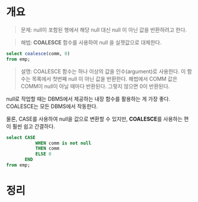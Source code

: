 <!-- Date: 2025-01-09 -->
<!-- Update Date: 2025-01-09 -->
<!-- File ID: fe6401c8-c61e-4569-87eb-a3ae6ae9bae8 -->
<!-- Author: Seoyeon Jang -->

# 개요

> 문제: null이 포함된 행에서 해당 null 대신 null 이 아닌 값을 반환하려고 한다.

> 해법: **COALESCE** 함수를 사용하여 null 을 실젯값으로 대체한다.

```sql
select coalesce(comm, 0)
from emp;
```

> 설명: COALESCE 함수는 하나 이상의 값을 인수(argument)로 사용한다. 이 함수는 목록에서 첫번째 null 이 아닌 값을 반환한다. 해법에서 COMM 값은 COMM이 null이 아닐 때마다
> 반환된다. 그렇지 않으면 0이 반환된다.

null로 작업할 때는 DBMS에서 제공하는 내장 함수를 활용하는 게 가장 좋다. COALESCE는 모든 DBMS에서 작동한다.

물론, CASE를 사용하여 null을 값으로 변환할 수 있지만, **COALESCE**를 사용하는 편이 훨씬 쉽고 간결하다.

```sql
select CASE 
           WHEN comm is not null 
           THEN comm
           ELSE 0
       END
from emp;
```

# 정리


